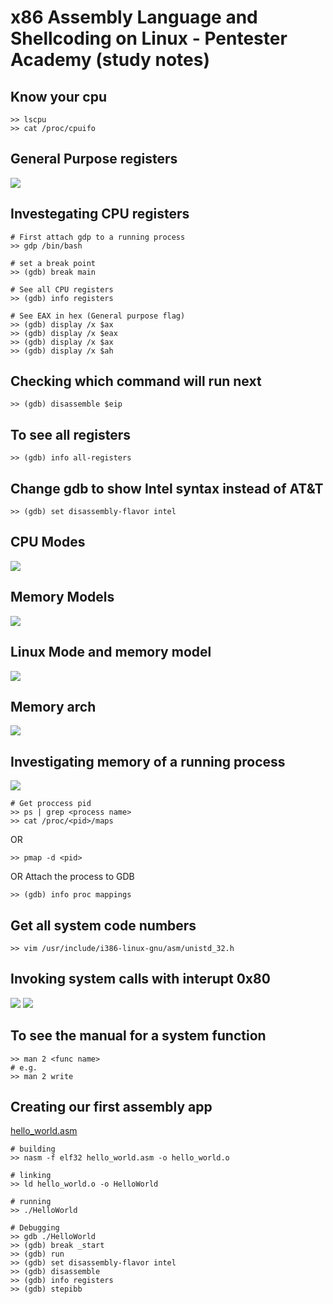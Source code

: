 # x86 Assembly Language and Shellcoding on Linux - Pentester Academy (study notes)

## Know your cpu

```Shell
>> lscpu
>> cat /proc/cpuifo
```

## General Purpose registers

![](IntelRegisters.gif)

## Investegating CPU registers

```Shell
# First attach gdp to a running process
>> gdp /bin/bash

# set a break point
>> (gdb) break main

# See all CPU registers
>> (gdb) info registers

# See EAX in hex (General purpose flag)
>> (gdb) display /x $ax
>> (gdb) display /x $eax
>> (gdb) display /x $ax
>> (gdb) display /x $ah
```

## Checking which command will run next

```Shell
>> (gdb) disassemble $eip
```

## To see all registers

```Shell
>> (gdb) info all-registers
```

## Change gdb to show Intel syntax instead of AT&T

```Shell
>> (gdb) set disassembly-flavor intel
```

## CPU Modes

![](cpu_modes.png)

## Memory Models

![](memory_models.png)

## Linux Mode and memory model

![](linux_models.png)

## Memory arch

![](memory_arch.png)

## Investigating memory of a running process

![](memory_maps.png)

```Shell
# Get proccess pid
>> ps | grep <process name>
>> cat /proc/<pid>/maps
```

OR

```Shell
>> pmap -d <pid>
```

OR Attach the process to GDB

```Shell
>> (gdb) info proc mappings
```

## Get all system code numbers

```Shell
>> vim /usr/include/i386-linux-gnu/asm/unistd_32.h
```

## Invoking system calls with interupt 0x80

![](0x80_interupt_system_calls.png)
![](write_system_call.png)

## To see the manual for a system function

```Shell
>> man 2 <func name>
# e.g.
>> man 2 write
```

## Creating our first assembly app

[hello_world.asm](./source/hello_world.asm)

```Shell
# building
>> nasm -f elf32 hello_world.asm -o hello_world.o

# linking
>> ld hello_world.o -o HelloWorld

# running
>> ./HelloWorld

# Debugging
>> gdb ./HelloWorld
>> (gdb) break _start
>> (gdb) run
>> (gdb) set disassembly-flavor intel
>> (gdb) disassemble
>> (gdb) info registers
>> (gdb) stepibb
```
